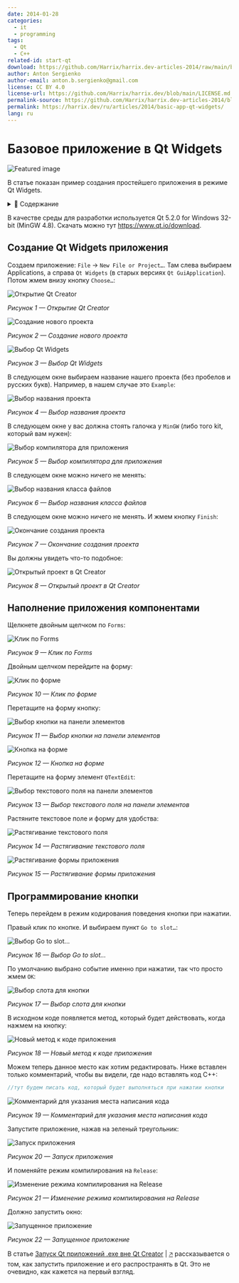 ```yaml
---
date: 2014-01-28
categories:
  - it
  - programming
tags:
  - Qt
  - C++
related-id: start-qt
download: https://github.com/Harrix/harrix.dev-articles-2014/raw/main/basic-app-qt-widgets/files/example.zip
author: Anton Sergienko
author-email: anton.b.sergienko@gmail.com
license: CC BY 4.0
license-url: https://github.com/Harrix/harrix.dev/blob/main/LICENSE.md
permalink-source: https://github.com/Harrix/harrix.dev-articles-2014/blob/main/basic-app-qt-widgets/basic-app-qt-widgets.md
permalink: https://harrix.dev/ru/articles/2014/basic-app-qt-widgets/
lang: ru
---
```


# Базовое приложение в Qt Widgets

![Featured image](featured-image.svg)

В статье показан пример создания простейшего приложения в режиме Qt Widgets.

<details>
<summary>📖 Содержание</summary>

## Содержание

- [Создание Qt Widgets приложения](#создание-qt-widgets-приложения)
- [Наполнение приложения компонентами](#наполнение-приложения-компонентами)
- [Программирование кнопки](#программирование-кнопки)

</details>

В качестве среды для разработки используется Qt 5.2.0 for Windows 32-bit (MinGW 4.8). Скачать можно тут <https://www.qt.io/download>.

## Создание Qt Widgets приложения

Создаем приложение: `File` → `New File or Project…`. Там слева выбираем Applications, а справа `Qt Widgets` (в старых версиях `Qt GuiApplication`). Потом жмем внизу кнопку `Choose…`:

![Открытие Qt Creator](img/new-project_01.png)

_Рисунок 1 — Открытие Qt Creator_

![Создание нового проекта](img/new-project_02.png)

_Рисунок 2 — Создание нового проекта_

![Выбор Qt Widgets](img/new-project_03.png)

_Рисунок 3 — Выбор Qt Widgets_

В следующем окне выбираем название нашего проекта (без пробелов и русских букв). Например, в нашем случае это `Example`:

![Выбор названия проекта](img/new-project_04.png)

_Рисунок 4 — Выбор названия проекта_

В следующем окне у вас должна стоять галочка у `MinGW` (либо того kit, который вам нужен):

![Выбор компилятора для приложения](img/new-project_05.png)

_Рисунок 5 — Выбор компилятора для приложения_

В следующем окне можно ничего не менять:

![Выбор названия класса файлов](img/new-project_06.png)

_Рисунок 6 — Выбор названия класса файлов_

В следующем окне можно ничего не менять. И жмем кнопку `Finish`:

![Окончание создания проекта](img/new-project_07.png)

_Рисунок 7 — Окончание создания проекта_

Вы должны увидеть что-то подобное:

![Открытый проект в Qt Creator](img/qt-creator.png)

_Рисунок 8 — Открытый проект в Qt Creator_

## Наполнение приложения компонентами

Щелкнете двойным щелчком по `Forms`:

![Клик по Forms](img/form_01.png)

_Рисунок 9 — Клик по Forms_

Двойным щелчком перейдите на форму:

![Клик по форме](img/form_02.png)

_Рисунок 10 — Клик по форме_

Перетащите на форму кнопку:

![Выбор кнопки на панели элементов](img/form_03.png)

_Рисунок 11 — Выбор кнопки на панели элементов_

![Кнопка на форме](img/form_04.png)

_Рисунок 12 — Кнопка на форме_

Перетащите на форму элемент `QTextEdit`:

![Выбор текстового поля на панели элементов](img/form_05.png)

_Рисунок 13 — Выбор текстового поля на панели элементов_

Растяните текстовое поле и форму для удобства:

![Растягивание текстового поля](img/form_06.png)

_Рисунок 14 — Растягивание текстового поля_

![Растягивание формы приложения](img/form_07.png)

_Рисунок 15 — Растягивание формы приложения_

## Программирование кнопки

Теперь перейдем в режим кодирования поведения кнопки при нажатии.

Правый клик по кнопке. И выбираем пункт `Go to slot…`:

![Выбор Go to slot…](img/cpp_01.png)

_Рисунок 16 — Выбор Go to slot…_

По умолчанию выбрано событие именно при нажатии, так что просто жмем `OK`:

![Выбор слота для кнопки](img/cpp_02.png)

_Рисунок 17 — Выбор слота для кнопки_

В исходном коде появляется метод, который будет действовать, когда нажмем на кнопку:

![Новый метод к коде приложения](img/cpp_03.png)

_Рисунок 18 — Новый метод к коде приложения_

Можем теперь данное место как хотим редактировать. Ниже вставлен только комментарий, чтобы вы видели, где надо вставлять код C++:

```cpp
//тут будем писать код, который будет выполняться при нажатии кнопки
```

![Комментарий для указания места написания кода](img/cpp_04.png)

_Рисунок 19 — Комментарий для указания места написания кода_

Запустите приложение, нажав на зеленый треугольник:

![Запуск приложения](img/run_01.png)

_Рисунок 20 — Запуск приложения_

И поменяйте режим компилирования на `Release`:

![Изменение режима компилирования на Release](img/run_03.png)

_Рисунок 21 — Изменение режима компилирования на Release_

Должно запустить окно:

![Запущенное приложение](img/run_03.png)

_Рисунок 22 — Запущенное приложение_

В статье [Запуск Qt приложений .exe вне Qt Creator](https://github.com/Harrix/harrix.dev-articles-2014/blob/main/run-qt-app-exe-outside-qt/run-qt-app-exe-outside-qt.md) | [🡥](https://harrix.dev/ru/articles/2014/run-qt-app-exe-outside-qt/) рассказывается о том, как запустить приложение и его распространять в Qt. Это не очевидно, как кажется на первый взгляд.
